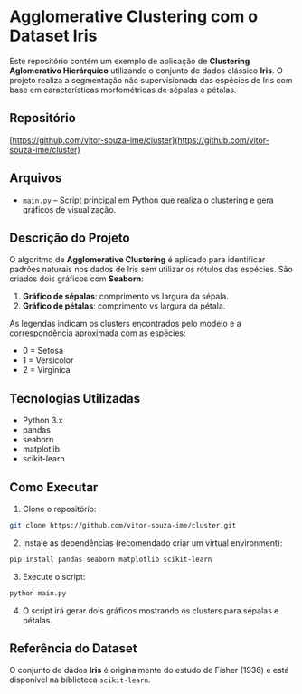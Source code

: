 # Agglomerative Clustering com o Dataset Iris

Este repositório contém um exemplo de aplicação de **Clustering Aglomerativo Hierárquico** utilizando o conjunto de dados clássico **Iris**. O projeto realiza a segmentação não supervisionada das espécies de Iris com base em características morfométricas de sépalas e pétalas.

## Repositório
[https://github.com/vitor-souza-ime/cluster](https://github.com/vitor-souza-ime/cluster)

## Arquivos
- `main.py` – Script principal em Python que realiza o clustering e gera gráficos de visualização.

## Descrição do Projeto
O algoritmo de **Agglomerative Clustering** é aplicado para identificar padrões naturais nos dados de Iris sem utilizar os rótulos das espécies. São criados dois gráficos com **Seaborn**:
1. **Gráfico de sépalas**: comprimento vs largura da sépala.
2. **Gráfico de pétalas**: comprimento vs largura da pétala.

As legendas indicam os clusters encontrados pelo modelo e a correspondência aproximada com as espécies:
- 0 = Setosa  
- 1 = Versicolor  
- 2 = Virginica  

## Tecnologias Utilizadas
- Python 3.x
- pandas
- seaborn
- matplotlib
- scikit-learn

## Como Executar
1. Clone o repositório:
```bash
git clone https://github.com/vitor-souza-ime/cluster.git
````

2. Instale as dependências (recomendado criar um virtual environment):

```bash
pip install pandas seaborn matplotlib scikit-learn
```

3. Execute o script:

```bash
python main.py
```

4. O script irá gerar dois gráficos mostrando os clusters para sépalas e pétalas.

## Referência do Dataset

O conjunto de dados **Iris** é originalmente do estudo de Fisher (1936) e está disponível na biblioteca `scikit-learn`.

